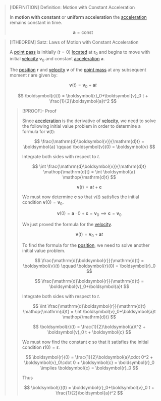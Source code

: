 >[!DEFINITION] Definition: Motion with Constant Acceleration
>
>In **motion with constant** or **uniform acceleration** the [acceleration](../Acceleration.md) remains constant in time.
>
>$$
>\boldsymbol{a} = \text{const}
>$$
>

>[!THEOREM] Satz: Laws of Motion with Constant Acceleration
>
>A [point pass](../../../Physical%20Systems/Point%20Masses/Point%20Mass.md) is initially ($t = 0$) [located](../Position.md) at $\boldsymbol{r}_0$ and begins to move with initial [velocity](../Velocity.md) $\boldsymbol{v}_0$ and constant [acceleration](../Acceleration.md) $\boldsymbol{a}$.
>
>The [position](../Position.md) $\boldsymbol{r}$ and [velocity](../Velocity.md) $\boldsymbol{v}$ of the [point mass](../../../Physical%20Systems/Point%20Masses/Point%20Mass.md) at any subsequent moment $t$ are given by:
>
>$$
>\boldsymbol{v}(t) = \boldsymbol{v}_0+\boldsymbol{a}t
>$$
>
>$$
>\boldsymbol{r}(t) = \boldsymbol{r}_0+\boldsymbol{v}_0 t + \frac{1}{2}\boldsymbol{a}t^2
>$$
>
>>[!PROOF]- Proof
>>
>>Since [acceleration](../Acceleration.md) is the derivative of [velocity](../Velocity.md), we need to solve the following initial value problem in order to determine a formula for $\boldsymbol{v}(t)$:
>>
>>$$
>>\frac{\mathrm{d}\boldsymbol{v}}{\mathrm{d}t} = \boldsymbol{a} \qquad \boldsymbol{v}(0) = \boldsymbol{v}
>>$$
>>
>>Integrate both sides with respect to $t$.
>>
>>$$
>>\int \frac{\mathrm{d}\boldsymbol{v}}{\mathrm{d}t} \mathop{\mathrm{d}t} = \int \boldsymbol{a} \mathop{\mathrm{d}t}
>>$$
>>
>>$$
>>\boldsymbol{v}(t) = \boldsymbol{a}t + \boldsymbol{c}
>>$$
>>
>>We must now determine $\boldsymbol{c}$ so that $v(t)$ satisfies the initial condition $\boldsymbol{v}(0) = \boldsymbol{v}_0$.
>>
>>$$
>>\boldsymbol{v}(0) = \boldsymbol{a}\cdot 0 + \boldsymbol{c} = \boldsymbol{v}_0 \implies \boldsymbol{c} = \boldsymbol{v}_0
>>$$
>>
>>We just proved the formula for the [velocity](../Velocity.md).
>>
>>$$
>>\boldsymbol{v}(t) = \boldsymbol{v}_0+\boldsymbol{a}t
>>$$
>>
>>To find the formula for the [position](../Position.md), we need to solve another initial value problem.
>>
>>$$
>>\frac{\mathrm{d}\boldsymbol{r}}{\mathrm{d}t} = \boldsymbol{v}(t) \qquad \boldsymbol{r}(0) = \boldsymbol{r}_0
>>$$
>>
>>$$
>>\frac{\mathrm{d}\boldsymbol{r}}{\mathrm{d}t} = \boldsymbol{v}_0+\boldsymbol{a}t
>>$$
>>
>>Integrate both sides with respect to $t$.
>>
>>$$
>>\int \frac{\mathrm{d}\boldsymbol{r}}{\mathrm{d}t} \mathop{\mathrm{d}t} = \int \boldsymbol{v}_0+\boldsymbol{a}t \mathop{\mathrm{d}t}
>>$$
>>
>>$$
>>\boldsymbol{r}(t) = \frac{1}{2}\boldsymbol{a}t^2 + \boldsymbol{v}_0 t + \boldsymbol{c}
>>$$
>>
>>We must now find the constant $\boldsymbol{c}$ so that it satisfies the initial condition $\boldsymbol{r}(0) = \boldsymbol{r}$.
>>
>>$$
>>\boldsymbol{r}(0) = \frac{1}{2}\boldsymbol{a}\cdot 0^2 + \boldsymbol{v}_0\cdot 0 + \boldsymbol{c} = \boldsymbol{r}_0 \implies \boldsymbol{c} = \boldsymbol{r}_0
>>$$
>>
>>Thus
>>
>>$$
>>\boldsymbol{r}(t) = \boldsymbol{r}_0+\boldsymbol{v}_0 t + \frac{1}{2}\boldsymbol{a}t^2
>>$$
>>
>